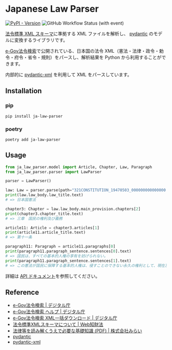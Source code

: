 # Japanese Law Parser

[![PyPI - Version](https://img.shields.io/pypi/v/ja-law-parser)](https://pypi.org/project/ja-law-parser/)
![GitHub Workflow Status (with event)](https://img.shields.io/github/actions/workflow/status/takuyaa/ja-law-parser/test.yml?link=https%3A%2F%2Fgithub.com%2Ftakuyaa%2Fja-law-parser%2Factions%2Fworkflows%2Ftest.yml)

[法令標準 XML スキーマ](https://elaws.e-gov.go.jp/file/XMLSchemaForJapaneseLaw_v3.xsd)に準拠する XML ファイルを解析し、 [pydantic](https://docs.pydantic.dev/) のモデルに変換するライブラリです。

[e-Gov法令検索](https://elaws.e-gov.go.jp/)で公開されている、日本国の法令 XML（憲法・法律・政令・勅令・府令・省令・規則）をパースし、解析結果を Python から利用することができます。

内部的に [pydantic-xml](https://pydantic-xml.readthedocs.io/) を利用して XML をパースしています。


## Installation

### pip

```shell
pip install ja-law-parser
```

### poetry

```shell
poetry add ja-law-parser
```

## Usage

```python
from ja_law_parser.model import Article, Chapter, Law, Paragraph
from ja_law_parser.parser import LawParser

parser = LawParser()

law: Law = parser.parse(path="321CONSTITUTION_19470503_000000000000000.xml")
print(law.law_body.law_title.text)
# => 日本国憲法

chapter3: Chapter = law.law_body.main_provision.chapters[2]
print(chapter3.chapter_title.text)
# => 三章　国民の権利及び義務

article11: Article = chapter3.articles[1]
print(article11.article_title.text)
# => 第十一条

paragraph11: Paragraph = article11.paragraphs[0]
print(paragraph11.paragraph_sentence.sentences[0].text)
# => 国民は、すべての基本的人権の享有を妨げられない。
print(paragraph11.paragraph_sentence.sentences[1].text)
# => この憲法が国民に保障する基本的人権は、侵すことのできない永久の権利として、現在及び将来の国民に与へられる。
```

詳細は [API ドキュメント](https://takuyaa.github.io/ja-law-parser/)を参照してください。

## Reference

- [e-Gov法令検索 | デジタル庁](https://elaws.e-gov.go.jp/)
- [e-Gov法令検索 ヘルプ | デジタル庁](https://elaws.e-gov.go.jp/help/)
- [e-Gov法令検索 XML一括ダウンロード | デジタル庁](https://elaws.e-gov.go.jp/download/)
- [法令標準XMLスキーマについて | Web知財法](https://www.tashiro-ip.com/ip-law/xml-schema.html)
- [法律等を読み解くうえで必要な基礎知識 (PDF) | 株式会社みらい](https://www.mirai-inc.jp/support/roppo/basic-knowledge.pdf)
- [pydantic](https://github.com/pydantic/pydantic)
- [pydantic-xml](https://github.com/dapper91/pydantic-xml)
